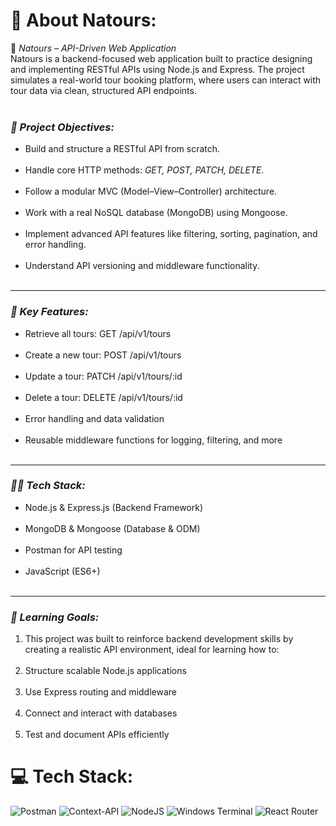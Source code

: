 # 💫 About Natours:
🌿 *Natours – API-Driven Web Application*<br>
Natours is a backend-focused web application built to practice designing and implementing RESTful APIs using Node.js and Express. The project simulates a real-world tour booking platform, where users can interact with tour data via clean, structured API endpoints.<br><br>
### *🔧 Project Objectives:*<br>
- Build and structure a RESTful API from scratch.<br><br>
- Handle core HTTP methods: _GET, POST, PATCH, DELETE_.<br><br>
- Follow a modular MVC (Model–View–Controller) architecture.<br><br>
- Work with a real NoSQL database (MongoDB) using Mongoose.<br><br>
-  Implement advanced API features like filtering, sorting, pagination, and error handling.<br><br>
-  Understand API versioning and middleware functionality.<br><br>

------
### *🧪 Key Features:*<br>
- Retrieve all tours: GET /api/v1/tours<br><br>
- Create a new tour: POST /api/v1/tours<br><br>
- Update a tour: PATCH /api/v1/tours/:id<br><br>
- Delete a tour: DELETE /api/v1/tours/:id<br><br>
- Error handling and data validation<br><br>
- Reusable middleware functions for logging, filtering, and more<br><br>

-----
### *👩‍💻 Tech Stack:*<br>
- Node.js & Express.js (Backend Framework)<br><br>
- MongoDB & Mongoose (Database & ODM)<br><br>
- Postman for API testing<br><br>
- JavaScript (ES6+)<br><br>
-----
### *📌 Learning Goals:*<br>
1. This project was built to reinforce backend development skills by creating a realistic API environment, ideal for learning how to:<br><br>
2. Structure scalable Node.js applications<br><br>
3. Use Express routing and middleware<br><br>
4. Connect and interact with databases<br><br>
5. Test and document APIs efficiently


# 💻 Tech Stack:
![Postman](https://img.shields.io/badge/Postman-FF6C37?style=for-the-badge&logo=postman&logoColor=white) ![Context-API](https://img.shields.io/badge/Context--Api-000000?style=for-the-badge&logo=react) ![NodeJS](https://img.shields.io/badge/node.js-6DA55F?style=for-the-badge&logo=node.js&logoColor=white) ![Windows Terminal](https://img.shields.io/badge/Windows%20Terminal-%234D4D4D.svg?style=for-the-badge&logo=windows-terminal&logoColor=white) ![React Router](https://img.shields.io/badge/React_Router-CA4245?style=for-the-badge&logo=react-router&logoColor=white)

<!-- Proudly created with GPRM ( https://gprm.itsvg.in ) -->
